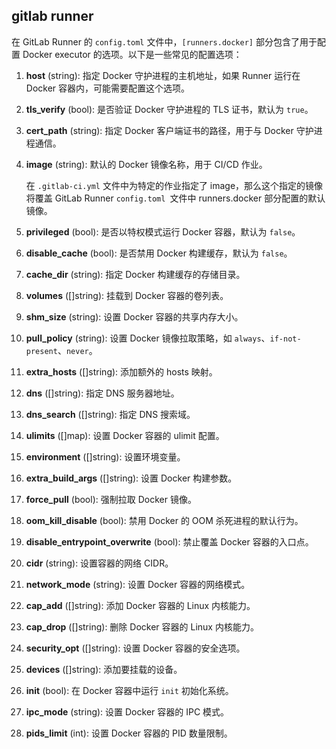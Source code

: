 ## gitlab runner

在 GitLab Runner 的 `config.toml` 文件中，`[runners.docker]` 部分包含了用于配置 Docker executor 的选项。以下是一些常见的配置选项：

1. **host** (string):
   指定 Docker 守护进程的主机地址，如果 Runner 运行在 Docker 容器内，可能需要配置这个选项。

2. **tls_verify** (bool):
   是否验证 Docker 守护进程的 TLS 证书，默认为 `true`。

3. **cert_path** (string):
   指定 Docker 客户端证书的路径，用于与 Docker 守护进程通信。

4. **image** (string):
   默认的 Docker 镜像名称，用于 CI/CD 作业。

   在 `.gitlab-ci.yml` 文件中为特定的作业指定了 image，那么这个指定的镜像将覆盖 GitLab Runner `config.toml `文件中 runners.docker 部分配置的默认镜像。

5. **privileged** (bool):
   是否以特权模式运行 Docker 容器，默认为 `false`。

6. **disable_cache** (bool):
   是否禁用 Docker 构建缓存，默认为 `false`。

7. **cache_dir** (string):
   指定 Docker 构建缓存的存储目录。

8. **volumes** ([]string):
   挂载到 Docker 容器的卷列表。

9. **shm_size** (string):
   设置 Docker 容器的共享内存大小。

10. **pull_policy** (string):
    设置 Docker 镜像拉取策略，如 `always`、`if-not-present`、`never`。

11. **extra_hosts** ([]string):
    添加额外的 hosts 映射。

12. **dns** ([]string):
    指定 DNS 服务器地址。

13. **dns_search** ([]string):
    指定 DNS 搜索域。

14. **ulimits** ([]map):
    设置 Docker 容器的 ulimit 配置。

15. **environment** ([]string):
    设置环境变量。

16. **extra_build_args** ([]string):
    设置 Docker 构建参数。

17. **force_pull** (bool):
    强制拉取 Docker 镜像。

18. **oom_kill_disable** (bool):
    禁用 Docker 的 OOM 杀死进程的默认行为。

19. **disable_entrypoint_overwrite** (bool):
    禁止覆盖 Docker 容器的入口点。

20. **cidr** (string):
    设置容器的网络 CIDR。

21. **network_mode** (string):
    设置 Docker 容器的网络模式。

22. **cap_add** ([]string):
    添加 Docker 容器的 Linux 内核能力。

23. **cap_drop** ([]string):
    删除 Docker 容器的 Linux 内核能力。

24. **security_opt** ([]string):
    设置 Docker 容器的安全选项。

25. **devices** ([]string):
    添加要挂载的设备。

26. **init** (bool):
    在 Docker 容器中运行 `init` 初始化系统。

27. **ipc_mode** (string):
    设置 Docker 容器的 IPC 模式。

28. **pids_limit** (int):
    设置 Docker 容器的 PID 数量限制。
